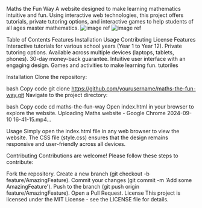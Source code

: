 Maths the Fun Way
A website designed to make learning mathematics intuitive and fun. Using interactive web technologies, this project offers tutorials, private tutoring options, and interactive games to help students of all ages master mathematics.
![image ref](https://github.com/user-attachments/assets/115026bf-0cc7-42f4-a938-7158bed3d961)
![image ref](https://github.com/user-attachments/assets/360d37de-c04a-49ff-9987-4f28e9cea831)


Table of Contents
Features
Installation
Usage
Contributing
License
Features
Interactive tutorials for various school years (Year 1 to Year 12).
Private tutoring options.
Available across multiple devices (laptops, tablets, phones).
30-day money-back guarantee.
Intuitive user interface with an engaging design.
Games and activities to make learning fun.
tutoriles 


Installation
Clone the repository:

bash
Copy code
git clone https://github.com/yourusername/maths-the-fun-way.git
Navigate to the project directory:

bash
Copy code
cd maths-the-fun-way
Open index.html in your browser to explore the website.
Uploading Maths website - Google Chrome 2024-09-10 16-41-15.mp4…

Usage
Simply open the index.html file in any web browser to view the website. The CSS file (style.css) ensures that the design remains responsive and user-friendly across all devices.



Contributing
Contributions are welcome! Please follow these steps to contribute:

Fork the repository.
Create a new branch (git checkout -b feature/AmazingFeature).
Commit your changes (git commit -m 'Add some AmazingFeature').
Push to the branch (git push origin feature/AmazingFeature).
Open a Pull Request.
License
This project is licensed under the MIT License - see the LICENSE file for details.

